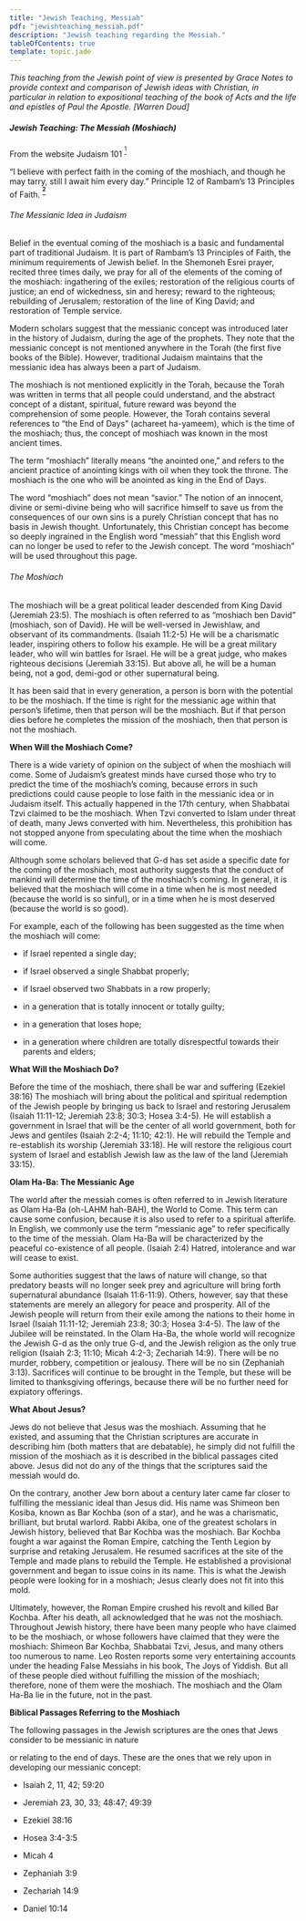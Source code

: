 ```yaml
---
title: "Jewish Teaching, Messiah"
pdf: "jewishteaching_messiah.pdf"
description: "Jewish teaching regarding the Messiah."
tableOfContents: true
template: topic.jade
---
```


*This teaching from the Jewish point of view is presented by Grace Notes
to provide context and comparison of Jewish ideas with Christian, in
particular in relation to expositional teaching of the book of Acts and
the life and epistles of Paul the Apostle. [Warren Doud]*

##### Jewish Teaching: The Messiah (Moshiach)

From the website Judaism 101 <sup>[<sup>1</sup>](#sdfootnote1sym)</sup>

“I believe with perfect faith in the coming of the moshiach, and though
he may tarry, still I await him every day.” Principle 12 of Rambam’s 13
Principles of Faith. <sup>**[<sup>2</sup>](#sdfootnote2sym)**</sup>

###### The Messianic Idea in Judaism

Belief in the eventual coming of the moshiach is a basic and fundamental
part of traditional Judaism. It is part of Rambam’s 13 Principles of
Faith, the minimum requirements of Jewish belief. In the Shemoneh Esrei
prayer, recited three times daily, we pray for all of the elements of
the coming of the moshiach: ingathering of the exiles; restoration of
the religious courts of justice; an end of wickedness, sin and heresy;
reward to the righteous; rebuilding of Jerusalem; restoration of the
line of King David; and restoration of Temple service.

Modern scholars suggest that the messianic concept was introduced later
in the history of Judaism, during the age of the prophets. They note
that the messianic concept is not mentioned anywhere in the Torah (the
first five books of the Bible). However, traditional Judaism maintains
that the messianic idea has always been a part of Judaism.

The moshiach is not mentioned explicitly in the Torah, because the Torah
was written in terms that all people could understand, and the abstract
concept of a distant, spiritual, future reward was beyond the
comprehension of some people. However, the Torah contains several
references to “the End of Days” (achareet ha-yameem), which is the time
of the moshiach; thus, the concept of moshiach was known in the most
ancient times.

The term “moshiach” literally means “the anointed one,” and refers to
the ancient practice of anointing kings with oil when they took the
throne. The moshiach is the one who will be anointed as king in the End
of Days.

The word “moshiach” does not mean “savior.” The notion of an innocent,
divine or semi-divine being who will sacrifice himself to save us from
the consequences of our own sins is a purely Christian concept that has
no basis in Jewish thought. Unfortunately, this Christian concept has
become so deeply ingrained in the English word “messiah” that this
English word can no longer be used to refer to the Jewish concept. The
word “moshiach” will be used throughout this page.

###### The Moshiach

The moshiach will be a great political leader descended from King David
(Jeremiah 23:5). The moshiach is often referred to as “moshiach ben
David” (moshiach, son of David). He will be well-versed in Jewishlaw,
and observant of its commandments. (Isaiah 11:2-5) He will be a
charismatic leader, inspiring others to follow his example. He will be a
great military leader, who will win battles for Israel. He will be a
great judge, who makes righteous decisions (Jeremiah 33:15). But above
all, he will be a human being, not a god, demi-god or other supernatural
being.

It has been said that in every generation, a person is born with the
potential to be the moshiach. If the time is right for the messianic age
within that person’s lifetime, then that person will be the moshiach.
But if that person dies before he completes the mission of the moshiach,
then that person is not the moshiach.

**When Will the Moshiach Come?**

There is a wide variety of opinion on the subject of when the moshiach
will come. Some of Judaism’s greatest minds have cursed those who try to
predict the time of the moshiach’s coming, because errors in such
predictions could cause people to lose faith in the messianic idea or in
Judaism itself. This actually happened in the 17th century, when
Shabbatai Tzvi claimed to be the moshiach. When Tzvi converted to Islam
under threat of death, many Jews converted with him. Nevertheless, this
prohibition has not stopped anyone from speculating about the time when
the moshiach will come.

Although some scholars believed that G-d has set aside a specific date
for the coming of the moshiach, most authority suggests that the conduct
of mankind will determine the time of the moshiach’s coming. In general,
it is believed that the moshiach will come in a time when he is most
needed (because the world is so sinful), or in a time when he is most
deserved (because the world is so good).

For example, each of the following has been suggested as the time when
the moshiach will come:

-   if Israel repented a single day;

-   if Israel observed a single Shabbat properly;

-   if Israel observed two Shabbats in a row properly;

-   in a generation that is totally innocent or totally guilty;

-   in a generation that loses hope;

-   in a generation where children are totally disrespectful towards
    their parents and elders;

**What Will the Moshiach Do?**

Before the time of the moshiach, there shall be war and suffering
(Ezekiel 38:16) The moshiach will bring about the political and
spiritual redemption of the Jewish people by bringing us back to Israel
and restoring Jerusalem (Isaiah 11:11-12; Jeremiah 23:8; 30:3; Hosea
3:4-5). He will establish a government in Israel that will be the center
of all world government, both for Jews and gentiles (Isaiah 2:2-4;
11:10; 42:1). He will rebuild the Temple and re-establish its worship
(Jeremiah 33:18). He will restore the religious court system of Israel
and establish Jewish law as the law of the land (Jeremiah 33:15).

**Olam Ha-Ba: The Messianic Age**

The world after the messiah comes is often referred to in Jewish
literature as Olam Ha-Ba (oh-LAHM hah-BAH), the World to Come. This term
can cause some confusion, because it is also used to refer to a
spiritual afterlife. In English, we commonly use the term “messianic
age” to refer specifically to the time of the messiah. Olam Ha-Ba will
be characterized by the peaceful co-existence of all people. (Isaiah
2:4) Hatred, intolerance and war will cease to exist.

Some authorities suggest that the laws of nature will change, so that
predatory beasts will no longer seek prey and agriculture will bring
forth supernatural abundance (Isaiah 11:6-11:9). Others, however, say
that these statements are merely an allegory for peace and prosperity.
All of the Jewish people will return from their exile among the nations
to their home in Israel (Isaiah 11:11-12; Jeremiah 23:8; 30:3; Hosea
3:4-5). The law of the Jubilee will be reinstated. In the Olam Ha-Ba,
the whole world will recognize the Jewish G-d as the only true G-d, and
the Jewish religion as the only true religion (Isaiah 2:3; 11:10; Micah
4:2-3; Zechariah 14:9). There will be no murder, robbery, competition or
jealousy. There will be no sin (Zephaniah 3:13). Sacrifices will
continue to be brought in the Temple, but these will be limited to
thanksgiving offerings, because there will be no further need for
expiatory offerings.

**What About Jesus?**

Jews do not believe that Jesus was the moshiach. Assuming that he
existed, and assuming that the Christian scriptures are accurate in
describing him (both matters that are debatable), he simply did not
fulfill the mission of the moshiach as it is described in the biblical
passages cited above. Jesus did not do any of the things that the
scriptures said the messiah would do.

On the contrary, another Jew born about a century later came far closer
to fulfilling the messianic ideal than Jesus did. His name was Shimeon
ben Kosiba, known as Bar Kochba (son of a star), and he was a
charismatic, brilliant, but brutal warlord. Rabbi Akiba, one of the
greatest scholars in Jewish history, believed that Bar Kochba was the
moshiach. Bar Kochba fought a war against the Roman Empire, catching the
Tenth Legion by surprise and retaking Jerusalem. He resumed sacrifices
at the site of the Temple and made plans to rebuild the Temple. He
established a provisional government and began to issue coins in its
name. This is what the Jewish people were looking for in a moshiach;
Jesus clearly does not fit into this mold.

Ultimately, however, the Roman Empire crushed his revolt and killed Bar
Kochba. After his death, all acknowledged that he was not the moshiach.
Throughout Jewish history, there have been many people who have claimed
to be the moshiach, or whose followers have claimed that they were the
moshiach: Shimeon Bar Kochba, Shabbatai Tzvi, Jesus, and many others too
numerous to name. Leo Rosten reports some very entertaining accounts
under the heading False Messiahs in his book, The Joys of Yiddish. But
all of these people died without fulfilling the mission of the moshiach;
therefore, none of them were the moshiach. The moshiach and the Olam
Ha-Ba lie in the future, not in the past.

**Biblical Passages Referring to the Moshiach**

The following passages in the Jewish scriptures are the ones that Jews
consider to be messianic in nature

or relating to the end of days. These are the ones that we rely upon in
developing our messianic concept:

-   Isaiah 2, 11, 42; 59:20

-   Jeremiah 23, 30, 33; 48:47; 49:39

-   Ezekiel 38:16

-   Hosea 3:4-3:5

-   Micah 4

-   Zephaniah 3:9

-   Zechariah 14:9

-   Daniel 10:14
